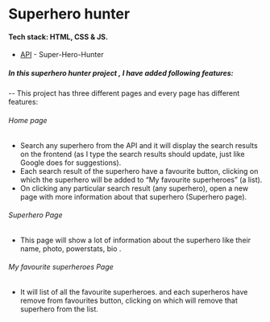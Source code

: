 # Superhero hunter
#### Tech stack: HTML, CSS & JS. 
- [API](https://superheroapi.com//) - Super-Hero-Hunter

##### In this superhero hunter project , I have added following features:
-- This project has three different pages and every page has different features:

###### Home page
- Search any superhero from the API and it will display the search results on the frontend (as I type the search results should update, just like Google does for suggestions).
- Each search result of the superhero  have a favourite button, clicking on which the superhero will be added to “My favourite superheroes” (a list).
- On clicking any particular search result (any superhero), open a new page with more information about that superhero (Superhero page).
###### Superhero Page
- This page will show a lot of information about the superhero like their name, photo, powerstats, bio .

###### My favourite superheroes Page
- It will list of all the favourite superheroes. and each superheros have remove from favourites button, clicking on which will remove that superhero from the list.
